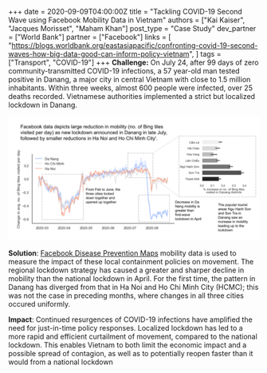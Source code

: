 +++
date = 2020-09-09T04:00:00Z
title = "Tackling COVID-19 Second Wave using Facebook Mobility Data in Vietnam"
authors = ["Kai Kaiser", "Jacques Morisset", "Maham Khan"]
post_type = "Case Study"
dev_partner = ["World Bank"]
partner = ["Facebook"]
links = [
    "https://blogs.worldbank.org/eastasiapacific/confronting-covid-19-second-waves-how-big-data-good-can-inform-policy-vietnam",
]
tags = ["Transport", "COVID-19"]
+++
**Challenge:** On July 24, after 99 days of zero community-transmitted COVID-19 infections, a 57 year-old man tested positive in Danang, a major city in central Vietnam with close to 1.5 million inhabitants. Within three weeks, almost 600 people were infected, over 25 deaths recorded. Vietnamese authorities implemented a strict but localized lockdown in Danang.

![Vietnam Facebook Mobility Analysis](/fb-vietnam.png)

**Solution**: [Facebook Disease Prevention Maps](https://dataforgood.fb.com/tools/disease-prevention-maps/) mobility data is used to measure the impact of these local containment policies on movement. The regional lockdown strategy has caused a greater and sharper decline in mobility than the national lockdown in April. For the first time, the pattern in Danang has diverged from that in Ha Noi and Ho Chi Minh City (HCMC); this was not the case in preceding months, where changes in all three cities occured uniformly.

**Impact**: Continued resurgences of COVID-19 infections have amplified the need for just-in-time policy responses. Localized lockdown has led to a more rapid and efficient curtailment of movement, compared to the national lockdown. This enables Vietnam to both limit the economic impact and a possible spread of contagion, as well as to potentially reopen faster than it would from a national lockdown

